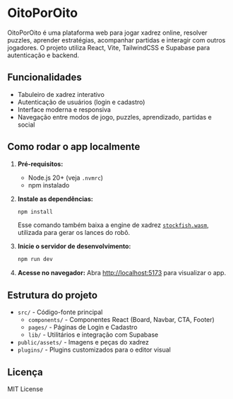 # OitoPorOito

OitoPorOito é uma plataforma web para jogar xadrez online, resolver puzzles, aprender estratégias, acompanhar partidas e interagir com outros jogadores. O projeto utiliza React, Vite, TailwindCSS e Supabase para autenticação e backend.

## Funcionalidades
- Tabuleiro de xadrez interativo
- Autenticação de usuários (login e cadastro)
- Interface moderna e responsiva
- Navegação entre modos de jogo, puzzles, aprendizado, partidas e social

## Como rodar o app localmente

1. **Pré-requisitos:**
   - Node.js 20+ (veja `.nvmrc`)
   - npm instalado

2. **Instale as dependências:**
   ```powershell
   npm install
   ```

   Esse comando também baixa a engine de xadrez [`stockfish.wasm`](https://www.npmjs.com/package/stockfish.wasm), utilizada para gerar os lances do robô.

3. **Inicie o servidor de desenvolvimento:**
   ```powershell
   npm run dev
   ```

4. **Acesse no navegador:**
   Abra [http://localhost:5173](http://localhost:5173) para visualizar o app.

## Estrutura do projeto

- `src/` - Código-fonte principal
  - `components/` - Componentes React (Board, Navbar, CTA, Footer)
  - `pages/` - Páginas de Login e Cadastro
  - `lib/` - Utilitários e integração com Supabase
- `public/assets/` - Imagens e peças do xadrez
- `plugins/` - Plugins customizados para o editor visual

## Licença
MIT License